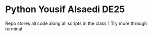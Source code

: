 # Python Yousif Alsaedi DE25

Repo stores all code along all scripts in the class 1
Try more through terminal

